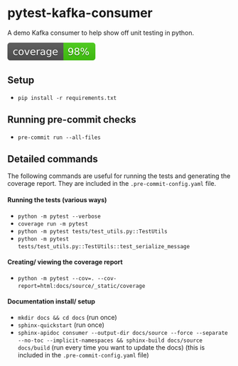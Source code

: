 # pytest-kafka-consumer
A demo Kafka consumer to help show off unit testing in python.

![Coverage Badge](./docs/source/_static/coverage-badge.svg)

## Setup
- `pip install -r requirements.txt`

## Running pre-commit checks
- `pre-commit run --all-files`

## Detailed commands
The following commands are useful for running the tests and generating the coverage report.
They are included in the `.pre-commit-config.yaml` file.
#### Running the tests (various ways)
- `python -m pytest --verbose`
- `coverage run -m pytest`
- `python -m pytest tests/test_utils.py::TestUtils`
- `python -m pytest tests/test_utils.py::TestUtils::test_serialize_message`

#### Creating/ viewing the coverage report
- `python -m pytest --cov=. --cov-report=html:docs/source/_static/coverage`

#### Documentation install/ setup
- `mkdir docs && cd docs` (run once)
- `sphinx-quickstart` (run once)
- `sphinx-apidoc consumer --output-dir docs/source --force --separate --no-toc --implicit-namespaces && sphinx-build docs/source docs/build` (run every time you want to update the docs) (this is included in the `.pre-commit-config.yaml` file)